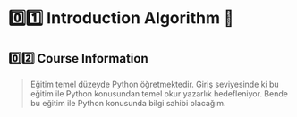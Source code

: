 # :zero::one: Introduction Algorithm :bookmark:
## :zero::two: Course Information
> Eğitim temel düzeyde Python öğretmektedir.
Giriş seviyesinde ki bu eğitim ile Python konusundan temel okur yazarlık hedefleniyor.
Bende bu eğitim ile Python konusunda bilgi sahibi olacağım.